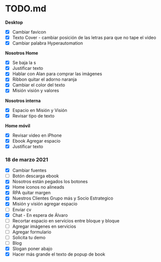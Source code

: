 TODO.md
========

**Desktop**
- [x] Cambiar favicon
- [x] Texto Cover - cambiar posición de las letras para que no tape el video
- [x] Cambiar palabra Hyperautomation

**Nosotros Home**
- [x] Se baja la s
- [x] Justificar texto
- [x] Hablar con Alan para comprar las imágenes
- [x] Ribbon quitar el adorno naranja
- [x] Cambiar el color del texto
- [x] Misión visión y valores

**Nosotros interna**
- [x] Espacio en Misión y Visión
- [x] Revisar tipo de texto

**Home móvil**
- [x] Revisar video en iPhone
- [x] Ebook Agregar espacio
- [x] Justificar texto

### 18 de marzo 2021

- [x] Cambiar fuentes
- [ ] Botón descarga ebook
- [x] Nosotros están pegados los botones
- [x] Home iconos no alineads
- [x] RPA quitar margen
- [x] Nuestros Clientes Grupo más y Socio Estrategico
- [x] Misión y visión agregar espacio
- [ ] Enviar cv
- [x] Chat - En espera de Álvaro
- [ ] Recortar espacio en servicios entre bloque y bloque
- [ ] Agregar imágenes en servicios
- [ ] Agregar formulario
- [ ] Solicita tu demo
- [ ] Blog
- [x] Slogan poner abajo
- [x] Hacer más grande el texto de popup de book